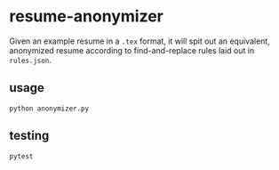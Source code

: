 # resume-anonymizer

Given an example resume in a `.tex` format, it will spit out an equivalent, anonymized resume according to find-and-replace rules laid out in `rules.json`.

## usage

``` python anonymizer.py ```

## testing

``` pytest ```
